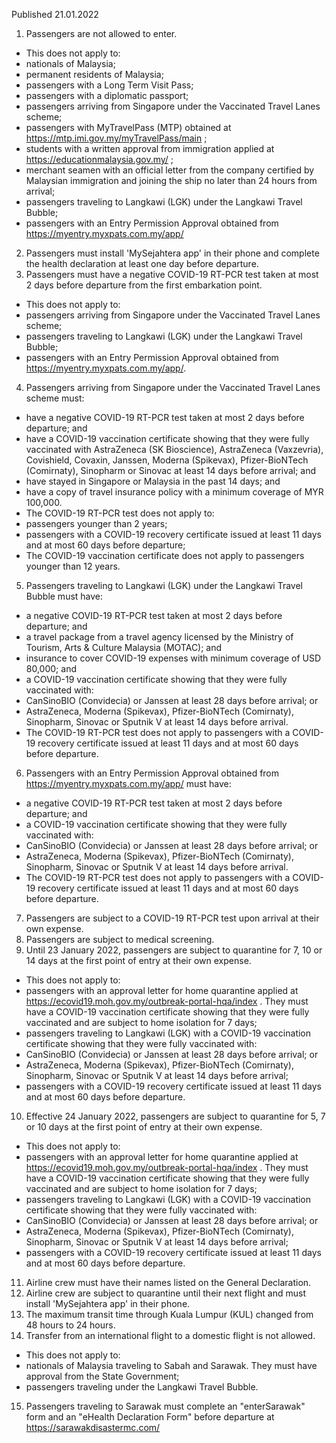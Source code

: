 Published 21.01.2022
1. Passengers are not allowed to enter.
- This does not apply to:
- nationals of Malaysia;
- permanent residents of Malaysia;
- passengers with a Long Term Visit Pass;
- passengers with a diplomatic passport;
- passengers arriving from Singapore under the Vaccinated Travel Lanes scheme;
- passengers with MyTravelPass (MTP) obtained at <a href="https://mtp.imi.gov.my/myTravelPass/main">https://mtp.imi.gov.my/myTravelPass/main</a> ;
- students with a written approval from immigration applied at <a href="https://educationmalaysia.gov.my/">https://educationmalaysia.gov.my/</a> ;
- merchant seamen with an official letter from the company certified by Malaysian immigration and joining the ship no later than 24 hours from arrival;
- passengers traveling to Langkawi (LGK) under the Langkawi Travel Bubble;
- passengers with an Entry Permission Approval obtained from <a href="https://myentry.myxpats.com.my/app/">https://myentry.myxpats.com.my/app/</a>
2. Passengers must install 'MySejahtera app' in their phone and complete the health declaration at least one day before departure.
3. Passengers must have a negative COVID-19 RT-PCR test taken at most 2 days before departure from the first embarkation point.
- This does not apply to:
- passengers arriving from Singapore under the Vaccinated Travel Lanes scheme;
- passengers traveling to Langkawi (LGK) under the Langkawi Travel Bubble;
- passengers with an Entry Permission Approval obtained from <a href="https://myentry.myxpats.com.my/app/">https://myentry.myxpats.com.my/app/</a>.
4. Passengers arriving from Singapore under the Vaccinated Travel Lanes scheme must:
- have a negative COVID-19 RT-PCR test taken at most 2 days before departure; and
- have a COVID-19 vaccination certificate showing that they were fully vaccinated with AstraZeneca (SK Bioscience), AstraZeneca (Vaxzevria), Covishield, Covaxin, Janssen, Moderna (Spikevax), Pfizer-BioNTech (Comirnaty), Sinopharm or Sinovac at least 14 days before arrival; and
- have stayed in Singapore or Malaysia in the past 14 days; and
- have a copy of travel insurance policy with a minimum coverage of MYR 100,000.
- The COVID-19 RT-PCR test does not apply to:
- passengers younger than 2 years;
- passengers with a COVID-19 recovery certificate issued at least 11 days and at most 60 days before departure;
- The COVID-19 vaccination certificate does not apply to passengers younger than 12 years.
5. Passengers traveling to Langkawi (LGK) under the Langkawi Travel Bubble must have:
- a negative COVID-19 RT-PCR test taken at most 2 days before departure; and
- a travel package from a travel agency licensed by the Ministry of Tourism, Arts & Culture Malaysia (MOTAC); and
- insurance to cover COVID-19 expenses with minimum coverage of USD 80,000; and
- a COVID-19 vaccination certificate showing that they were fully vaccinated with:
- CanSinoBIO (Convidecia) or Janssen at least 28 days before arrival; or
- AstraZeneca, Moderna (Spikevax), Pfizer-BioNTech (Comirnaty), Sinopharm, Sinovac or Sputnik V at least 14 days before arrival.
- The COVID-19 RT-PCR test does not apply to passengers with a COVID-19 recovery certificate issued at least 11 days and at most 60 days before departure.
6. Passengers with an Entry Permission Approval obtained from <a href="https://myentry.myxpats.com.my/app/">https://myentry.myxpats.com.my/app/</a> must have:
- a negative COVID-19 RT-PCR test taken at most 2 days before departure; and
- a COVID-19 vaccination certificate showing that they were fully vaccinated with:
- CanSinoBIO (Convidecia) or Janssen at least 28 days before arrival; or
- AstraZeneca, Moderna (Spikevax), Pfizer-BioNTech (Comirnaty), Sinopharm, Sinovac or Sputnik V at least 14 days before arrival.
- The COVID-19 RT-PCR test does not apply to passengers with a COVID-19 recovery certificate issued at least 11 days and at most 60 days before departure.
7. Passengers are subject to a COVID-19 RT-PCR test upon arrival at their own expense.
8. Passengers are subject to medical screening.
9. Until 23 January 2022, passengers are subject to quarantine for 7, 10 or 14 days at the first point of entry at their own expense.
- This does not apply to:
- passengers with an approval letter for home quarantine applied at <a href="https://ecovid19.moh.gov.my/outbreak-portal-hqa/index">https://ecovid19.moh.gov.my/outbreak-portal-hqa/index</a> . They must have a COVID-19 vaccination certificate showing that they were fully vaccinated and are subject to home isolation for 7 days;
- passengers traveling to Langkawi (LGK) with a COVID-19 vaccination certificate showing that they were fully vaccinated with:
- CanSinoBIO (Convidecia) or Janssen at least 28 days before arrival; or
- AstraZeneca, Moderna (Spikevax), Pfizer-BioNTech (Comirnaty), Sinopharm, Sinovac or Sputnik V at least 14 days before arrival;
- passengers with a COVID-19 recovery certificate issued at least 11 days and at most 60 days before departure.
10. Effective 24 January 2022, passengers are subject to quarantine for 5, 7 or 10 days at the first point of entry at their own expense.
- This does not apply to:
- passengers with an approval letter for home quarantine applied at <a href="https://ecovid19.moh.gov.my/outbreak-portal-hqa/index">https://ecovid19.moh.gov.my/outbreak-portal-hqa/index</a> . They must have a COVID-19 vaccination certificate showing that they were fully vaccinated and are subject to home isolation for 7 days;
- passengers traveling to Langkawi (LGK) with a COVID-19 vaccination certificate showing that they were fully vaccinated with:
- CanSinoBIO (Convidecia) or Janssen at least 28 days before arrival; or
- AstraZeneca, Moderna (Spikevax), Pfizer-BioNTech (Comirnaty), Sinopharm, Sinovac or Sputnik V at least 14 days before arrival;
- passengers with a COVID-19 recovery certificate issued at least 11 days and at most 60 days before departure.
11. Airline crew must have their names listed on the General Declaration.
12. Airline crew are subject to quarantine until their next flight and must install 'MySejahtera app' in their phone.
13. The maximum transit time through Kuala Lumpur (KUL) changed from 48 hours to 24 hours.
14. Transfer from an international flight to a domestic flight is not allowed.
- This does not apply to:
- nationals of Malaysia traveling to Sabah and Sarawak. They must have approval from the State Government;
- passengers traveling under the Langkawi Travel Bubble.
15. Passengers traveling to Sarawak must complete an "enterSarawak" form and an "eHealth Declaration Form" before departure at <a href="https://sarawakdisastermc.com/">https://sarawakdisastermc.com/</a>